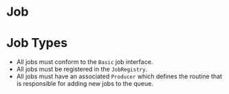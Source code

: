 # Job




# Job Types

- All jobs must conform to the `Basic` job interface.
- All jobs must be registered in the `JobRegistry`.
- All jobs must have an associated `Producer` which defines the routine that is responsible for adding new jobs to the queue.